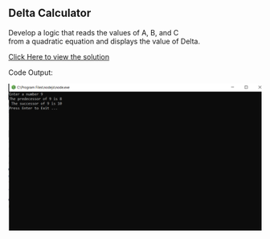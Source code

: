 ## Delta Calculator

Develop a logic that reads the values of A, B, and C <br>
 from a quadratic equation and displays the value of Delta.

[Click Here to view the solution](https://github.com/davi-p-oliveira-11/JavaScriptCodeHub/blob/main/Challenges/Predecessor-Succesor/solution.js)

Code Output:

![Output](https://github.com/davi-p-oliveira-11/JavaScriptCodeHub/blob/main/Challenges/Predecessor-Succesor/screenshot.png)
